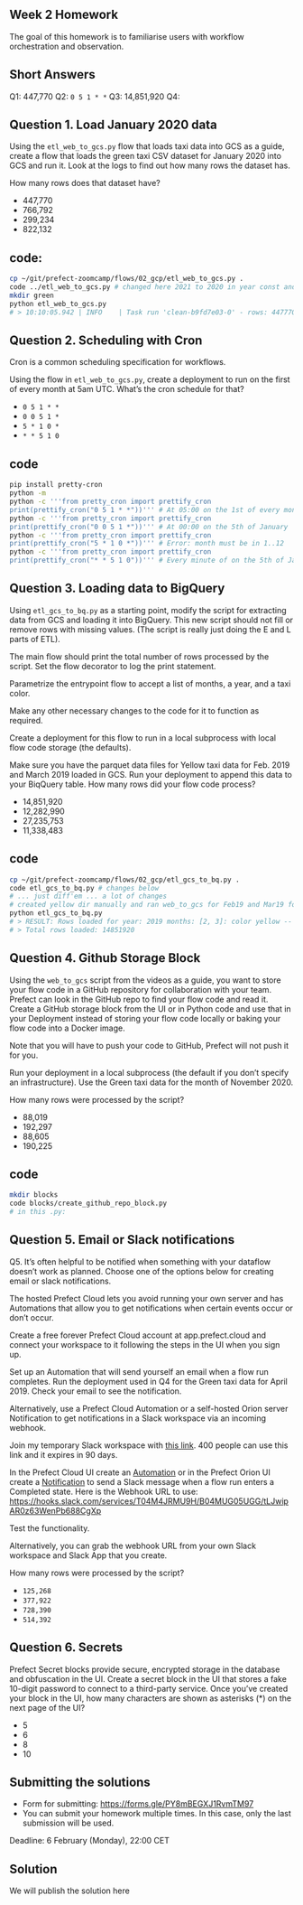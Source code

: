 ## Week 2 Homework

The goal of this homework is to familiarise users with workflow orchestration and observation. 

## Short Answers
Q1: 447,770
Q2: `0 5 1 * *`
Q3: 14,851,920
Q4: 



## Question 1. Load January 2020 data

Using the `etl_web_to_gcs.py` flow that loads taxi data into GCS as a guide, create a flow that loads the green taxi CSV dataset for January 2020 into GCS and run it. Look at the logs to find out how many rows the dataset has.

How many rows does that dataset have?

* 447,770
* 766,792
* 299,234
* 822,132

## code:
```bash
cp ~/git/prefect-zoomcamp/flows/02_gcp/etl_web_to_gcs.py .
code ../etl_web_to_gcs.py # changed here 2021 to 2020 in year const and yellow to green; looked in prev. homework which col names should be in clean section and placed them here as well (tpep to lpep)
mkdir green
python etl_web_to_gcs.py
# > 10:10:05.942 | INFO    | Task run 'clean-b9fd7e03-0' - rows: 447770
```


## Question 2. Scheduling with Cron

Cron is a common scheduling specification for workflows. 

Using the flow in `etl_web_to_gcs.py`, create a deployment to run on the first of every month at 5am UTC. What’s the cron schedule for that?

- `0 5 1 * *`
- `0 0 5 1 *`
- `5 * 1 0 *`
- `* * 5 1 0`

## code
```bash
pip install pretty-cron
python -m 
python -c '''from pretty_cron import prettify_cron
print(prettify_cron("0 5 1 * *"))''' # At 05:00 on the 1st of every month. !!!Winner!!!
python -c '''from pretty_cron import prettify_cron
print(prettify_cron("0 0 5 1 *"))''' # At 00:00 on the 5th of January
python -c '''from pretty_cron import prettify_cron
print(prettify_cron("5 * 1 0 *"))''' # Error: month must be in 1..12
python -c '''from pretty_cron import prettify_cron
print(prettify_cron("* * 5 1 0"))''' # Every minute of on the 5th of January and on every Sunday in January
```


## Question 3. Loading data to BigQuery 

Using `etl_gcs_to_bq.py` as a starting point, modify the script for extracting data from GCS and loading it into BigQuery. This new script should not fill or remove rows with missing values. (The script is really just doing the E and L parts of ETL).

The main flow should print the total number of rows processed by the script. Set the flow decorator to log the print statement.

Parametrize the entrypoint flow to accept a list of months, a year, and a taxi color. 

Make any other necessary changes to the code for it to function as required.

Create a deployment for this flow to run in a local subprocess with local flow code storage (the defaults).

Make sure you have the parquet data files for Yellow taxi data for Feb. 2019 and March 2019 loaded in GCS. Run your deployment to append this data to your BiqQuery table. How many rows did your flow code process?

- 14,851,920
- 12,282,990
- 27,235,753
- 11,338,483

## code
```bash
cp ~/git/prefect-zoomcamp/flows/02_gcp/etl_gcs_to_bq.py .
code etl_gcs_to_bq.py # changes below
# ... just diff'em ... a lot of changes
# created yellow dir manually and ran web_to_gcs for Feb19 and Mar19 for Yellow taxis, changing code each time; it's lazy but it works for two runs
python etl_gcs_to_bq.py
# > RESULT: Rows loaded for year: 2019 months: [2, 3]: color yellow -- [7019375, 7832545]
# > Total rows loaded: 14851920
```

## Question 4. Github Storage Block

Using the `web_to_gcs` script from the videos as a guide, you want to store your flow code in a GitHub repository for collaboration with your team. Prefect can look in the GitHub repo to find your flow code and read it. Create a GitHub storage block from the UI or in Python code and use that in your Deployment instead of storing your flow code locally or baking your flow code into a Docker image. 

Note that you will have to push your code to GitHub, Prefect will not push it for you.

Run your deployment in a local subprocess (the default if you don’t specify an infrastructure). Use the Green taxi data for the month of November 2020.

How many rows were processed by the script?

- 88,019
- 192,297
- 88,605
- 190,225

## code
```bash
mkdir blocks
code blocks/create_github_repo_block.py
# in this .py:
```

## Question 5. Email or Slack notifications

Q5. It’s often helpful to be notified when something with your dataflow doesn’t work as planned. Choose one of the options below for creating email or slack notifications.

The hosted Prefect Cloud lets you avoid running your own server and has Automations that allow you to get notifications when certain events occur or don’t occur. 

Create a free forever Prefect Cloud account at app.prefect.cloud and connect your workspace to it following the steps in the UI when you sign up. 

Set up an Automation that will send yourself an email when a flow run completes. Run the deployment used in Q4 for the Green taxi data for April 2019. Check your email to see the notification.

Alternatively, use a Prefect Cloud Automation or a self-hosted Orion server Notification to get notifications in a Slack workspace via an incoming webhook. 

Join my temporary Slack workspace with [this link](https://join.slack.com/t/temp-notify/shared_invite/zt-1odklt4wh-hH~b89HN8MjMrPGEaOlxIw). 400 people can use this link and it expires in 90 days. 

In the Prefect Cloud UI create an [Automation](https://docs.prefect.io/ui/automations) or in the Prefect Orion UI create a [Notification](https://docs.prefect.io/ui/notifications/) to send a Slack message when a flow run enters a Completed state. Here is the Webhook URL to use: https://hooks.slack.com/services/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

Test the functionality.

Alternatively, you can grab the webhook URL from your own Slack workspace and Slack App that you create. 


How many rows were processed by the script?

- `125,268`
- `377,922`
- `728,390`
- `514,392`


## Question 6. Secrets

Prefect Secret blocks provide secure, encrypted storage in the database and obfuscation in the UI. Create a secret block in the UI that stores a fake 10-digit password to connect to a third-party service. Once you’ve created your block in the UI, how many characters are shown as asterisks (*) on the next page of the UI?

- 5
- 6
- 8
- 10


## Submitting the solutions

* Form for submitting: https://forms.gle/PY8mBEGXJ1RvmTM97
* You can submit your homework multiple times. In this case, only the last submission will be used. 

Deadline: 6 February (Monday), 22:00 CET


## Solution

We will publish the solution here
